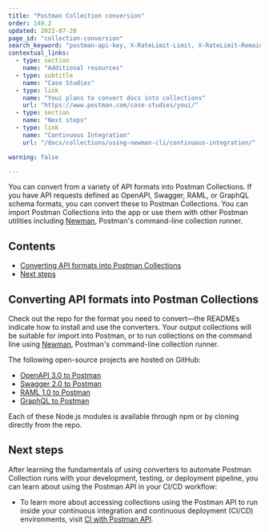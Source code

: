 ```yaml
---
title: "Postman Collection conversion"
order: 149.2
updated: 2022-07-20
page_id: "collection-conversion"
search_keyword: "postman-api-key, X-RateLimit-Limit, X-RateLimit-Remaining, X-RateLimit-Reset"
contextual_links:
  - type: section
    name: "Additional resources"
  - type: subtitle
    name: "Case Studies"
  - type: link
    name: "Youi plans to convert docs into collections"
    url: "https://www.postman.com/case-studies/youi/"
  - type: section
    name: "Next steps"
  - type: link
    name: "Continuous Integration"
    url: "/docs/collections/using-newman-cli/continuous-integration/"

warning: false

---
```


You can convert from a variety of API formats into Postman Collections. If you have API requests defined as OpenAPI, Swagger, RAML, or GraphQL schema formats, you can convert these to Postman Collections. You can import Postman Collections into the app or use them with other Postman utilities including [Newman](/docs/collections/using-newman-cli/command-line-integration-with-newman/), Postman's command-line collection runner.

## Contents

* [Converting API formats into Postman Collections](#converting-api-formats-into-postman-collections)
* [Next steps](#next-steps)

## Converting API formats into Postman Collections

Check out the repo for the format you need to convert—the READMEs indicate how to install and use the converters. Your output collections will be suitable for import into Postman, or to run collections on the command line using [Newman](/docs/collections/using-newman-cli/command-line-integration-with-newman/), Postman's command-line collection runner.

The following open-source projects are hosted on GitHub:

* [OpenAPI 3.0 to Postman](https://github.com/postmanlabs/openapi-to-postman)
* [Swagger 2.0 to Postman](https://github.com/postmanlabs/swagger2-postman2)
* [RAML 1.0 to Postman](https://github.com/postmanlabs/raml1-to-postman)
* [GraphQL to Postman](https://github.com/postmanlabs/graphql-to-postman)

Each of these Node.js modules is available through npm or by cloning directly from the repo.

## Next steps

After learning the fundamentals of using converters to automate Postman Collection runs with your development, testing, or deployment pipeline, you can learn about using the Postman API in your CI/CD workflow:

* To learn more about accessing collections using the Postman API to run inside your continuous integration and continuous deployment (CI/CD) environments, visit [CI with Postman API](/docs/collections/using-newman-cli/continuous-integration/).
